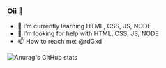 ### Oii 👋

- 🌱 I’m currently learning HTML, CSS, JS, NODE
- 🤔 I’m looking for help with HTML, CSS, JS, NODE
- 📫 How to reach me: @rdGxd


![Anurag's GitHub stats](https://github-readme-stats.vercel.app/api?username=rdGxdt_private=true)
